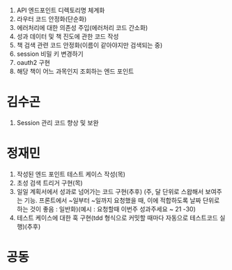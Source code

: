 1. API 엔드포인트 디렉토리명 체계화
2. 라우터 코드 안정화(단순화)
3. 에러처리에 대한 의존성 주입(에러처리 코드 간소화)
4. 성과 데이터 및 책 진도에 관한 코드 작성
5. 책 검색 관련 코드 안정화(이름이 같아야지만 검색되는 중)
6. session 비밀 키 변경하기
7. oauth2 구현
8. 해당 책이 어느 과목인지 조회하는 엔드 포인트

# 김수곤
1. Session 관리 코드 향상 및 보완

# 정재민
1. 작성된 엔드 포인트 테스트 케이스 작성(목)
2. 초성 검색 트리거 구현(목)
3. 일일 계획서에서 성과로 넘어가는 코드 구현(추후) (주, 달 단위로 스왑해서 보여주는 기능. 프론트에서 ~일부터 ~일까지 요청했을 때, 이에 적합하도록 날짜 단위로 하는 것이 좋음 : 일반화)(예시 : 요청할때 이번주 성과주세요 ~ 21 -30)
4. 테스트 케이스에 대한 훅 구현(tdd 형식으로 커밋할 때마다 자동으로 테스트코드 실행)(추후)

# 공동


